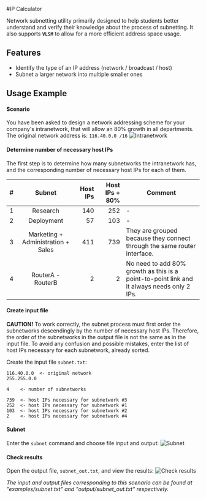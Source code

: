 #IP Calculator

Network subnetting utility primarily designed to help students better understand and verify their knowledge about the process of subnetting. It also supports __`VLSM`__ to allow for a more efficient address space usage.

## Features
* Identify the type of an IP address (network / broadcast / host)
* Subnet a larger network into multiple smaller ones

## Usage Example
#### Scenario
You have been asked to design a network addressing scheme for your company's intranetwork, that will allow an 80% growth in all departments.
The original network address is: `116.40.0.0 /16`
![Intranetwork](https://cloud.githubusercontent.com/assets/5685993/6997682/5472cf10-dbce-11e4-8317-4af86c92dc2e.png)

#### Determine number of necessary host IPs
The first step is to determine how many subnetworks the intranetwork has, and the corresponding number of necessary host IPs for each of them.

| # | Subnet                               | Host IPs  | Host IPs + 80%  | Comment |
|---|:------------------------------------:|----------:|----------------:|---------|
| 1 | Research                             | 140       | 252             | -       |
| 2 | Deployment                           |  57       | 103             | -       |
| 3 | Marketing + Administration + Sales   | 411       | 739             | They are grouped because they connect through the same router interface. |
| 4 | RouterA - RouterB                    |   2       |   2             | No need to add 80% growth as this is a point-to-point link and it always needs only 2 IPs. |

#### Create input file
__CAUTION!__
To work correctly, the subnet process must first order the subnetworks descendingly by the number of necessary host IPs. Therefore, the order of the subnetworks in the output file is not the same as in the input file.
To avoid any confusion and possible mistakes, enter the list of host IPs necessary for each subnetwork, already sorted.

Create the input file `subnet.txt`:
```
116.40.0.0  <- original network
255.255.0.0

4    <- number of subnetworks

739  <- host IPs necessary for subnetwork #3
252  <- host IPs necessary for subnetwork #1
103  <- host IPs necessary for subnetwork #2
2    <- host IPs necessary for subnetwork #4
```

#### Subnet
Enter the `subnet` command and choose file input and output:
![Subnet](https://cloud.githubusercontent.com/assets/5685993/6997684/64eb98cc-dbce-11e4-81b0-ca28f0ec0625.png)

#### Check results
Open the output file, `subnet_out.txt`, and view the results:
![Check results](https://cloud.githubusercontent.com/assets/5685993/6997685/64ef7186-dbce-11e4-9d85-952a78994f8d.png)

_The input and output files corresponding to this scenario can be found at "examples/subnet.txt" and "output/subnet_out.txt" respectively._